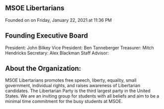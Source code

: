 MSOE Libertarians
-------------------
Founded on on Friday, January 22, 2021 at 11:36 PM


Founding Executive Board
-------------------
President: John Bilkey
Vice President: Ben Tanneberger
Treasurer: Mitch Hendricks
Secretary: Alex Blackman
Staff Advisor:

About the Organization:
-------------------
MSOE Libertarians promotes free speech, liberty, equality, small government, individual rights, and raises awareness of Libertarian candidates. The Libertarian Party is the third largest party in the United States. We are an inviting group for students with all beliefs and aim to be a minimal time commitment for the busy students at MSOE. 
